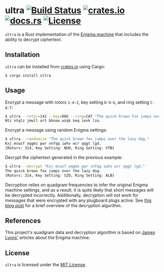 # ultra [![Build Status][Travis Badge]][Build Status] [![crates.io][crates.io Badge]][crates.io] [![docs.rs][docs.rs Badge]][docs.rs] [![License][License Badge]](LICENSE)

`ultra` is a Rust implementation of the [Enigma machine] that includes the
ability to decrypt ciphertext.


## Installation

`ultra` can be installed from [crates.io] using Cargo:

```
$ cargo install ultra
```


## Usage

Encrypt a message with rotors `1-4-2`, key setting `D-O-G`, and ring setting `C-A-T`:

```bash
$ ultra --rotor=142 --key=DOG --ring=CAT "The quick brown fox jumps over the lazy dog."
Ntz ntqlz jmwll art bbnow wzqk keq ievk lzo.
```

Encrypt a message using random Enigma settings:

```bash
$ ultra --randomize "The quick brown fox jumps over the lazy dog."
Kxj mcwzf oqgmz pwr vnfqq iwhv wcr qqgt lgd.
(Rotors: 314, Key Setting: NHO, Ring Setting: VTB)
```

Decrypt the ciphertext generated in the previous example:

```bash
$ ultra --decrypt "Kxj mcwzf oqgmz pwr vnfqq iwhv wcr qqgt lgd."
The quick brown fox jumps over the lazy dog.
(Rotors: 314, Key Setting: SZO, Ring Setting: ALB)
```

Decryption relies on quadgram frequencies to infer the original Enigma
machine settings, and as a result, it is quite likely that short messages
will be decrypted incorrectly. Additionally, decryption will not work for
messages that were encrypted with any plugboard plugs active. See
[this blog post] for a brief overview of the decryption algorithm.


## References

This project's quadgram data and decryption algorithm is based on
[James Lyons'] articles about the Enigma machine.


## License

`ultra` is licensed under the [MIT License](LICENSE).


[Travis Badge]: https://travis-ci.org/iKevinY/ultra.svg?branch=master
[Build Status]: https://travis-ci.org/iKevinY/ultra
[crates.io Badge]: https://img.shields.io/crates/v/ultra.svg
[crates.io]: https://crates.io/crates/ultra
[docs.rs Badge]: https://docs.rs/ultra/badge.svg
[docs.rs]: https://docs.rs/ultra
[License Badge]: https://img.shields.io/crates/l/ultra.svg

[Enigma machine]: https://en.wikipedia.org/wiki/Enigma_machine
[this blog post]: http://kevinyap.ca/2017/04/breaking-the-enigma-code-with-rust/
[James Lyons']: http://practicalcryptography.com/ciphers/mechanical-era/enigma/

